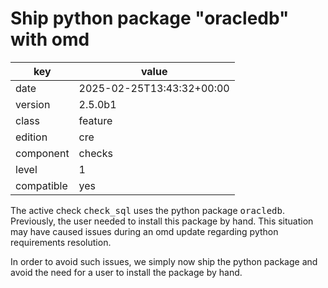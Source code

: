 [//]: # (werk v2)
# Ship python package "oracledb" with omd

key        | value
---------- | ---
date       | 2025-02-25T13:43:32+00:00
version    | 2.5.0b1
class      | feature
edition    | cre
component  | checks
level      | 1
compatible | yes

The active check <tt>check_sql</tt> uses the python package <tt>oracledb</tt>.
Previously, the user needed to install this package by hand. This situation may have caused issues during an omd update regarding python requirements resolution.

In order to avoid such issues, we simply now ship the python package and avoid the need for a user to install the package by hand.